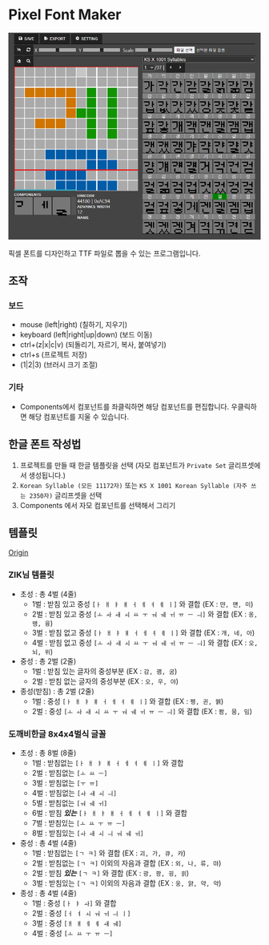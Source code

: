 # Pixel Font Maker
![](.github/screenshot.PNG)

픽셀 폰트를 디자인하고 TTF 파일로 뽑을 수 있는 프로그램입니다.

## 조작
### 보드
- mouse (left|right) (칠하기, 지우기)
- keyboard (left|right|up|down) (보드 이동)
- ctrl+(z|x|c|v) (되돌리기, 자르기, 복사, 붙여넣기)
- ctrl+s (프로젝트 저장)
- (1|2|3) (브러시 크기 조절)
### 기타
- Components에서 컴포넌트를 좌클릭하면 해당 컴포넌트를 편집합니다. 우클릭하면 해당 컴포넌트를 지울 수 있습니다.

## 한글 폰트 작성법
1. 프로젝트를 만들 때 한글 템플릿을 선택 (자모 컴포넌트가 `Private Set` 글리프셋에서 생성됩니다.)
2. `Korean Syllable (모든 11172자)` 또는 `KS X 1001 Korean Syllable (자주 쓰는 2350자)` 글리프셋을 선택
3. Components 에서 자모 컴포넌트를 선택해서 그리기

## 템플릿
[Origin](https://github.com/TandyRum1024/hangul-johab-render-gms#%EA%B8%80%EA%BC%B4-%EA%B4%80%EB%A0%A8)
### ZIK님 템플릿
- 초성 : 총 4벌 (4줄)
    - 1벌 : 받침 있고 중성 `[ㅏ ㅐ ㅑ ㅒ ㅓ ㅔ ㅕ ㅖ ㅣ]` 와 결합 (EX : `먄, 먠, 미`)
    - 2벌 : 받침 있고 중성 `[ㅗ ㅘ ㅙ ㅚ ㅛ ㅜ ㅝ ㅞ ㅟ ㅠ ㅡ ㅢ]` 와 결합 (EX : `옹, 왱, 융`)
    - 3벌 : 받침 없고 중성 `[ㅏ ㅐ ㅑ ㅒ ㅓ ㅔ ㅕ ㅖ ㅣ]` 와 결합 (EX : `개, 네, 아`)
    - 4벌 : 받침 없고 중성 `[ㅗ ㅘ ㅙ ㅚ ㅛ ㅜ ㅝ ㅞ ㅟ ㅠ ㅡ ㅢ]` 와 결합 (EX : `오, 뇌, 위`)
- 중성 : 총 2벌 (2줄)
    - 1벌 : 받침 있는 글자의 중성부분 (EX : `감, 괨, 굼`)
    - 2벌 : 받침 없는 글자의 중성부분 (EX : `오, 우, 야`)
- 종성(받침) : 총 2벌 (2줄)
    - 1벌 : 중성 `[ㅏ ㅐ ㅑ ㅒ ㅓ ㅔ ㅕ ㅖ ㅣ]` 와 결합 (EX : `펭, 귄, 웱`)
    - 2벌 : 중성 `[ㅗ ㅘ ㅙ ㅚ ㅛ ㅜ ㅝ ㅞ ㅟ ㅠ ㅡ ㅢ]` 와 결합 (EX : `뫔, 뭄, 밈`)

### 도깨비한글 8x4x4벌식 글꼴
- 초성 : 총 8벌 (8줄)
    - 1벌 : 받침없는 `[ㅏ ㅐ ㅑ ㅒ ㅓ ㅔ ㅕ ㅖ ㅣ]` 와 결합
    - 2벌 : 받침없는 `[ㅗ ㅛ ㅡ]`
    - 3벌 : 받침없는 `[ㅜ ㅠ]`
    - 4벌 : 받침없는 `[ㅘ ㅙ ㅚ ㅢ]`
    - 5벌 : 받침없는 `[ㅝ ㅞ ㅟ]`
    - 6벌 : 받침 ***있는*** `[ㅏ ㅐ ㅑ ㅒ ㅓ ㅔ ㅕ ㅖ ㅣ]` 와 결합
    - 7벌 : 받침있는 `[ㅗ ㅛ ㅜ ㅠ ㅡ]`
    - 8벌 : 받침있는 `[ㅘ ㅙ ㅚ ㅢ ㅝ ㅞ ㅟ]`
- 중성 : 총 4벌 (4줄)
    - 1벌 : 받침없는 `[ㄱ ㅋ]` 와 결합 (EX : `괴, 가, 큐, 캬`)
    - 2벌 : 받침없는 `[ㄱ ㅋ]` 이외의 자음과 결합 (EX : `외, 나, 류, 먀`)
    - 2벌 : 받침 ***있는*** `[ㄱ ㅋ]` 와 결합 (EX : `광, 쾅, 굉, 괽`)
    - 3벌 : 받침있는 `[ㄱ ㅋ]` 이외의 자음과 결합 (EX : `웅, 얅, 약, 약`)
- 종성 : 총 4벌 (4줄)
    - 1벌 : 중성 `[ㅏ ㅑ ㅘ]` 와 결합
    - 2벌 : 중성 `[ㅓ ㅕ ㅚ ㅝ ㅟ ㅢ ㅣ]`
    - 3벌 : 중성 `[ㅐ ㅒ ㅔ ㅖ ㅙ ㅞ]`
    - 4벌 : 중성 `[ㅗ ㅛ ㅜ ㅠ ㅡ]`